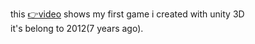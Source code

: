 this [👉video](https://github.com/Arshiamidos/my-first-game-blog/raw/master/1.mp4) shows my first game i created with unity 3D       
it's belong to 2012(7 years ago).  

